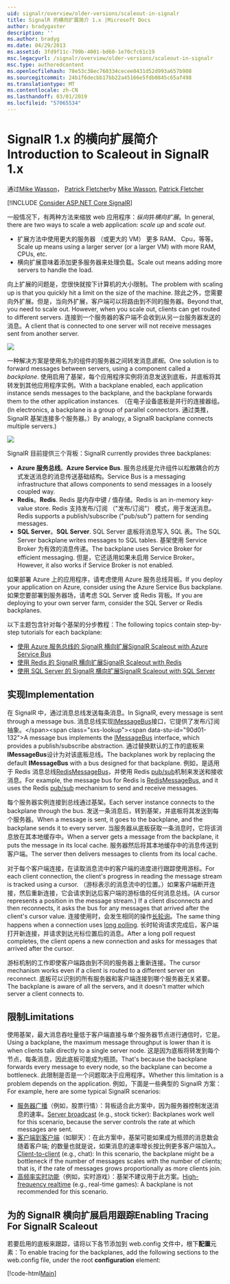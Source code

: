 ```yaml
---
uid: signalr/overview/older-versions/scaleout-in-signalr
title: SignalR 的横向扩展简介 1.x |Microsoft Docs
author: bradygaster
description: ''
ms.author: bradyg
ms.date: 04/29/2013
ms.assetid: 3fd9f11c-799b-4001-bd60-1e70cfc61c19
msc.legacyurl: /signalr/overview/older-versions/scaleout-in-signalr
msc.type: authoredcontent
ms.openlocfilehash: 78e53c38ec760334cecee0431d52d993a657b908
ms.sourcegitcommit: 24b1f6decbb17bb22a45166e5fdb0845c65af498
ms.translationtype: MT
ms.contentlocale: zh-CN
ms.lasthandoff: 03/01/2019
ms.locfileid: "57065534"
---
```

<a name="introduction-to-scaleout-in-signalr-1x"></a><span data-ttu-id="90d01-102">SignalR 1.x 的横向扩展简介</span><span class="sxs-lookup"><span data-stu-id="90d01-102">Introduction to Scaleout in SignalR 1.x</span></span>
====================
<span data-ttu-id="90d01-103">通过[Mike Wasson](https://github.com/MikeWasson)， [Patrick Fletcher](https://github.com/pfletcher)</span><span class="sxs-lookup"><span data-stu-id="90d01-103">by [Mike Wasson](https://github.com/MikeWasson), [Patrick Fletcher](https://github.com/pfletcher)</span></span>

[!INCLUDE [Consider ASP.NET Core SignalR](~/includes/signalr/signalr-version-disambiguation.md)]

<span data-ttu-id="90d01-104">一般情况下，有两种方法来缩放 web 应用程序：*纵向*并*横向扩展*。</span><span class="sxs-lookup"><span data-stu-id="90d01-104">In general, there are two ways to scale a web application: *scale up* and *scale out*.</span></span>

- <span data-ttu-id="90d01-105">扩展方法中使用更大的服务器 （或更大的 VM） 更多 RAM、 Cpu，等等。</span><span class="sxs-lookup"><span data-stu-id="90d01-105">Scale up means using a larger server (or a larger VM) with more RAM, CPUs, etc.</span></span>
- <span data-ttu-id="90d01-106">横向扩展意味着添加更多服务器来处理负载。</span><span class="sxs-lookup"><span data-stu-id="90d01-106">Scale out means adding more servers to handle the load.</span></span>

<span data-ttu-id="90d01-107">向上扩展的问题是，您很快就按下计算机的大小限制。</span><span class="sxs-lookup"><span data-stu-id="90d01-107">The problem with scaling up is that you quickly hit a limit on the size of the machine.</span></span> <span data-ttu-id="90d01-108">除此之外，您需要向外扩展。但是，当向外扩展，客户端可以将路由到不同的服务器。</span><span class="sxs-lookup"><span data-stu-id="90d01-108">Beyond that, you need to scale out. However, when you scale out, clients can get routed to different servers.</span></span> <span data-ttu-id="90d01-109">连接到一个服务器的客户端不会收到从另一台服务器发送的消息。</span><span class="sxs-lookup"><span data-stu-id="90d01-109">A client that is connected to one server will not receive messages sent from another server.</span></span>

![](scaleout-in-signalr/_static/image1.png)

<span data-ttu-id="90d01-110">一种解决方案是使用名为的组件的服务器之间转发消息*底板*。</span><span class="sxs-lookup"><span data-stu-id="90d01-110">One solution is to forward messages between servers, using a component called a *backplane*.</span></span> <span data-ttu-id="90d01-111">使用启用了基架，每个应用程序实例将消息发送到底板，并底板将其转发到其他应用程序实例。</span><span class="sxs-lookup"><span data-stu-id="90d01-111">With a backplane enabled, each application instance sends messages to the backplane, and the backplane forwards them to the other application instances.</span></span> <span data-ttu-id="90d01-112">（在电子设备底板是并行的连接器组。</span><span class="sxs-lookup"><span data-stu-id="90d01-112">(In electronics, a backplane is a group of parallel connectors.</span></span> <span data-ttu-id="90d01-113">通过类推，SignalR 基架连接多个服务器。）</span><span class="sxs-lookup"><span data-stu-id="90d01-113">By analogy, a SignalR backplane connects multiple servers.)</span></span>

![](scaleout-in-signalr/_static/image2.png)

<span data-ttu-id="90d01-114">SignalR 目前提供三个背板：</span><span class="sxs-lookup"><span data-stu-id="90d01-114">SignalR currently provides three backplanes:</span></span>

- <span data-ttu-id="90d01-115">**Azure 服务总线**。</span><span class="sxs-lookup"><span data-stu-id="90d01-115">**Azure Service Bus**.</span></span> <span data-ttu-id="90d01-116">服务总线是允许组件以松散耦合的方式发送消息的消息传送基础结构。</span><span class="sxs-lookup"><span data-stu-id="90d01-116">Service Bus is a messaging infrastructure that allows components to send messages in a loosely coupled way.</span></span>
- <span data-ttu-id="90d01-117">**Redis**。</span><span class="sxs-lookup"><span data-stu-id="90d01-117">**Redis**.</span></span> <span data-ttu-id="90d01-118">Redis 是内存中键 / 值存储。</span><span class="sxs-lookup"><span data-stu-id="90d01-118">Redis is an in-memory key-value store.</span></span> <span data-ttu-id="90d01-119">Redis 支持发布/订阅 （"发布/订阅"） 模式，用于发送消息。</span><span class="sxs-lookup"><span data-stu-id="90d01-119">Redis supports a publish/subscribe ("pub/sub") pattern for sending messages.</span></span>
- <span data-ttu-id="90d01-120">**SQL Server**。</span><span class="sxs-lookup"><span data-stu-id="90d01-120">**SQL Server**.</span></span> <span data-ttu-id="90d01-121">SQL Server 底板将消息写入 SQL 表。</span><span class="sxs-lookup"><span data-stu-id="90d01-121">The SQL Server backplane writes messages to SQL tables.</span></span> <span data-ttu-id="90d01-122">基架使用 Service Broker 为有效的消息传递。</span><span class="sxs-lookup"><span data-stu-id="90d01-122">The backplane uses Service Broker for efficient messaging.</span></span> <span data-ttu-id="90d01-123">但是，它还适用如果未启用 Service Broker。</span><span class="sxs-lookup"><span data-stu-id="90d01-123">However, it also works if Service Broker is not enabled.</span></span>

<span data-ttu-id="90d01-124">如果部署 Azure 上的应用程序，请考虑使用 Azure 服务总线背板。</span><span class="sxs-lookup"><span data-stu-id="90d01-124">If you deploy your application on Azure, consider using the Azure Service Bus backplane.</span></span> <span data-ttu-id="90d01-125">如果您要部署到服务器场，请考虑 SQL Server 或 Redis 背板。</span><span class="sxs-lookup"><span data-stu-id="90d01-125">If you are deploying to your own server farm, consider the SQL Server or Redis backplanes.</span></span>

<span data-ttu-id="90d01-126">以下主题包含针对每个基架的分步教程：</span><span class="sxs-lookup"><span data-stu-id="90d01-126">The following topics contain step-by-step tutorials for each backplane:</span></span>

- [<span data-ttu-id="90d01-127">使用 Azure 服务总线的 SignalR 横向扩展</span><span class="sxs-lookup"><span data-stu-id="90d01-127">SignalR Scaleout with Azure Service Bus</span></span>](scaleout-with-windows-azure-service-bus.md)
- [<span data-ttu-id="90d01-128">使用 Redis 的 SignalR 横向扩展</span><span class="sxs-lookup"><span data-stu-id="90d01-128">SignalR Scaleout with Redis</span></span>](scaleout-with-redis.md)
- [<span data-ttu-id="90d01-129">使用 SQL Server 的 SignalR 横向扩展</span><span class="sxs-lookup"><span data-stu-id="90d01-129">SignalR Scaleout with SQL Server</span></span>](scaleout-with-sql-server.md)

## <a name="implementation"></a><span data-ttu-id="90d01-130">实现</span><span class="sxs-lookup"><span data-stu-id="90d01-130">Implementation</span></span>

<span data-ttu-id="90d01-131">在 SignalR 中，通过消息总线发送每条消息。</span><span class="sxs-lookup"><span data-stu-id="90d01-131">In SignalR, every message is sent through a message bus.</span></span> <span data-ttu-id="90d01-132">消息总线实现[IMessageBus](https://msdn.microsoft.com/library/microsoft.aspnet.signalr.messaging.imessagebus(v=vs.100).aspx)接口，它提供了发布/订阅抽象。</span><span class="sxs-lookup"><span data-stu-id="90d01-132">A message bus implements the [IMessageBus](https://msdn.microsoft.com/library/microsoft.aspnet.signalr.messaging.imessagebus(v=vs.100).aspx) interface, which provides a publish/subscribe abstraction.</span></span> <span data-ttu-id="90d01-133">通过替换默认的工作的底板来**IMessageBus**设计为对该底板总线。</span><span class="sxs-lookup"><span data-stu-id="90d01-133">The backplanes work by replacing the default **IMessageBus** with a bus designed for that backplane.</span></span> <span data-ttu-id="90d01-134">例如，是适用于 Redis 消息总线[RedisMessageBus](https://msdn.microsoft.com/library/microsoft.aspnet.signalr.redis.redismessagebus(v=vs.100).aspx)，并使用 Redis [pub/sub](http://redis.io/topics/pubsub)机制来发送和接收消息。</span><span class="sxs-lookup"><span data-stu-id="90d01-134">For example, the message bus for Redis is [RedisMessageBus](https://msdn.microsoft.com/library/microsoft.aspnet.signalr.redis.redismessagebus(v=vs.100).aspx), and it uses the Redis [pub/sub](http://redis.io/topics/pubsub) mechanism to send and receive messages.</span></span>

<span data-ttu-id="90d01-135">每个服务器实例连接到总线通过基架。</span><span class="sxs-lookup"><span data-stu-id="90d01-135">Each server instance connects to the backplane through the bus.</span></span> <span data-ttu-id="90d01-136">发送一条消息后，转到基架，并底板将其发送到每个服务器。</span><span class="sxs-lookup"><span data-stu-id="90d01-136">When a message is sent, it goes to the backplane, and the backplane sends it to every server.</span></span> <span data-ttu-id="90d01-137">当服务器从底板获取一条消息时，它将该消息放在其本地缓存中。</span><span class="sxs-lookup"><span data-stu-id="90d01-137">When a server gets a message from the backplane, it puts the message in its local cache.</span></span> <span data-ttu-id="90d01-138">服务器然后将其本地缓存中的消息传送到客户端。</span><span class="sxs-lookup"><span data-stu-id="90d01-138">The server then delivers messages to clients from its local cache.</span></span>

<span data-ttu-id="90d01-139">对于每个客户端连接，在读取消息流中的客户端的进度进行跟踪使用游标。</span><span class="sxs-lookup"><span data-stu-id="90d01-139">For each client connection, the client's progress in reading the message stream is tracked using a cursor.</span></span> <span data-ttu-id="90d01-140">（游标表示的消息流中的位置。）如果客户端断开连接，然后重新连接，它会请求到达后客户端的游标值的任何消息总线。</span><span class="sxs-lookup"><span data-stu-id="90d01-140">(A cursor represents a position in the message stream.) If a client disconnects and then reconnects, it asks the bus for any messages that arrived after the client's cursor value.</span></span> <span data-ttu-id="90d01-141">连接使用时，会发生相同的操作[长轮询](../getting-started/introduction-to-signalr.md#transports)。</span><span class="sxs-lookup"><span data-stu-id="90d01-141">The same thing happens when a connection uses [long polling](../getting-started/introduction-to-signalr.md#transports).</span></span> <span data-ttu-id="90d01-142">长时轮询请求完成后，客户端打开新连接，并请求到达光标位置后的消息。</span><span class="sxs-lookup"><span data-stu-id="90d01-142">After a long poll request completes, the client opens a new connection and asks for messages that arrived after the cursor.</span></span>

<span data-ttu-id="90d01-143">游标机制的工作即使客户端路由到不同的服务器上重新连接。</span><span class="sxs-lookup"><span data-stu-id="90d01-143">The cursor mechanism works even if a client is routed to a different server on reconnect.</span></span> <span data-ttu-id="90d01-144">底板可以识别的所有服务器和客户端连接到哪个服务器无关紧要。</span><span class="sxs-lookup"><span data-stu-id="90d01-144">The backplane is aware of all the servers, and it doesn't matter which server a client connects to.</span></span>

## <a name="limitations"></a><span data-ttu-id="90d01-145">限制</span><span class="sxs-lookup"><span data-stu-id="90d01-145">Limitations</span></span>

<span data-ttu-id="90d01-146">使用基架，最大消息吞吐量低于客户端直接与单个服务器节点进行通信时，它是。</span><span class="sxs-lookup"><span data-stu-id="90d01-146">Using a backplane, the maximum message throughput is lower than it is when clients talk directly to a single server node.</span></span> <span data-ttu-id="90d01-147">这是因为底板将转发到每个节点，每条消息，因此底板可能成为瓶颈。</span><span class="sxs-lookup"><span data-stu-id="90d01-147">That's because the backplane forwards every message to every node, so the backplane can become a bottleneck.</span></span> <span data-ttu-id="90d01-148">此限制是否是一个问题取决于应用程序。</span><span class="sxs-lookup"><span data-stu-id="90d01-148">Whether this limitation is a problem depends on the application.</span></span> <span data-ttu-id="90d01-149">例如，下面是一些典型的 SignalR 方案：</span><span class="sxs-lookup"><span data-stu-id="90d01-149">For example, here are some typical SignalR scenarios:</span></span>

- <span data-ttu-id="90d01-150">[服务器广播](tutorial-server-broadcast-with-aspnet-signalr.md)（例如，股票行情）：背板适合此方案中，因为服务器控制发送消息的速率。</span><span class="sxs-lookup"><span data-stu-id="90d01-150">[Server broadcast](tutorial-server-broadcast-with-aspnet-signalr.md) (e.g., stock ticker): Backplanes work well for this scenario, because the server controls the rate at which messages are sent.</span></span>
- <span data-ttu-id="90d01-151">[客户端到客户端](tutorial-getting-started-with-signalr.md)（如聊天）：在此方案中，基架可能如果成为瓶颈的消息数会随着客户端; 的数量也就是说，如果消息的速率增长按比例更多客户端加入。</span><span class="sxs-lookup"><span data-stu-id="90d01-151">[Client-to-client](tutorial-getting-started-with-signalr.md) (e.g., chat): In this scenario, the backplane might be a bottleneck if the number of messages scales with the number of clients; that is, if the rate of messages grows proportionally as more clients join.</span></span>
- <span data-ttu-id="90d01-152">[高频率实时功能](tutorial-high-frequency-realtime-with-signalr.md)（例如，实时游戏）：基架不建议用于此方案。</span><span class="sxs-lookup"><span data-stu-id="90d01-152">[High-frequency realtime](tutorial-high-frequency-realtime-with-signalr.md) (e.g., real-time games): A backplane is not recommended for this scenario.</span></span>

## <a name="enabling-tracing-for-signalr-scaleout"></a><span data-ttu-id="90d01-153">为的 SignalR 横向扩展启用跟踪</span><span class="sxs-lookup"><span data-stu-id="90d01-153">Enabling Tracing For SignalR Scaleout</span></span>

<span data-ttu-id="90d01-154">若要启用的底板来跟踪，请将以下各节添加到 web.config 文件中，根下**配置**元素：</span><span class="sxs-lookup"><span data-stu-id="90d01-154">To enable tracing for the backplanes, add the following sections to the web.config file, under the root **configuration** element:</span></span>

[!code-html[Main](scaleout-in-signalr/samples/sample1.html)]

